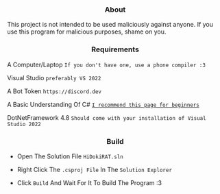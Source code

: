 <h3 align=center>About</h3>

This project is not intended to be used maliciously against anyone.
If you use this program for malicious purposes, shame on you.

<h3 align=center>Requirements</h3>

A Computer/Laptop `If you don't have one, use a phone compiler :3`

Visual Studio `preferably VS 2022`

A Bot Token `https://discord.dev`

A Basic Understanding Of C# [`I recommend this page for beginners`](https://docs.microsoft.com/en-us/dotnet/csharp/tour-of-csharp/tutorials)

DotNetFramework 4.8 `Should come with your installation of Visual Studio 2022`

<h3 align=center>Build</h3>

+ Open The Solution File `HiDokiRAT.sln`

+ Right Click The `.csproj File` In The `Solution Explorer`

+ Click `Build` And Wait For It To Build The Program :3
